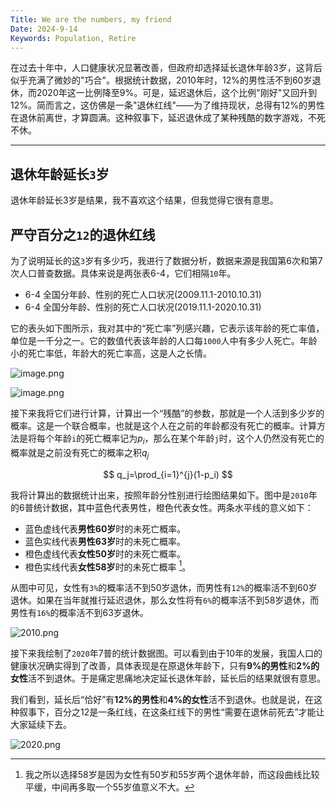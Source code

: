 ```yaml
---
Title: We are the numbers, my friend
Date: 2024-9-14
Keywords: Population, Retire
---
```


在过去十年中，人口健康状况显著改善，但政府却选择延长退休年龄3岁，这背后似乎充满了微妙的"巧合"。根据统计数据，2010年时，12%的男性活不到60岁退休，而2020年这一比例降至9%。可是，延迟退休后，这个比例"刚好"又回升到12%。简而言之，这仿佛是一条"退休红线"——为了维持现状，总得有12%的男性在退休前离世，才算圆满。这种叙事下，延迟退休成了某种残酷的数字游戏，不死不休。

---

## 退休年龄延长`3`岁

退休年龄延长3岁是结果，我不喜欢这个结果，但我觉得它很有意思。

## 严守百分之`12`的退休红线

为了说明延长的这`3`岁有多少巧，我进行了数据分析，数据来源是我国第6次和第7次人口普查数据。具体来说是两张表6-4，它们相隔`10`年。

- 6-4  全国分年龄、性别的死亡人口状况(2009.11.1-2010.10.31)
- 6-4  全国分年龄、性别的死亡人口状况(2019.11.1-2020.10.31)

它的表头如下图所示，我对其中的“死亡率”列感兴趣，它表示该年龄的死亡率值，单位是一千分之一。它的数值代表该年龄的人口每`1000`人中有多少人死亡。年龄小的死亡率低，年龄大的死亡率高，这是人之长情。

![image.png](We%20are%20the%20numbers,%20my%20friend%20101dc9c70914808485a5f2a3f65126c4/image.png)

![image.png](We%20are%20the%20numbers,%20my%20friend%20101dc9c70914808485a5f2a3f65126c4/image%201.png)

接下来我将它们进行计算，计算出一个“残酷”的参数，那就是一个人活到多少岁的概率。这是一个联合概率，也就是这个人在之前的年龄都没有死亡的概率。计算方法是将每个年龄`i`的死亡概率记为$p_i$，那么在某个年龄`j`时，这个人仍然没有死亡的概率就是之前没有死亡的概率之积$q_j$

$$
q_j=\prod_{i=1}^{j}(1-p_i)
$$

我将计算出的数据统计出来，按照年龄分性别进行绘图结果如下。图中是`2010`年的6普统计数据，其中蓝色代表男性，橙色代表女性。两条水平线的意义如下：

- 蓝色虚线代表**男性60岁**时的未死亡概率。
- 蓝色实线代表**男性63岁**时的未死亡概率。
- 橙色虚线代表**女性50岁**时的未死亡概率。
- 橙色实线代表**女性58岁**时的未死亡概率 [^选择58岁的原因]。

[^选择58岁的原因]: 我之所以选择58岁是因为女性有50岁和55岁两个退休年龄，而这段曲线比较平缓，中间再多取一个55岁值意义不大。

从图中可见，女性有`3%`的概率活不到50岁退休，而男性有`12%`的概率活不到60岁退休。如果在当年就推行延迟退休，那么女性将有`6%`的概率活不到58岁退休，而男性有`16%`的概率活不到63岁退休。

![2010.png](We%20are%20the%20numbers,%20my%20friend%20101dc9c70914808485a5f2a3f65126c4/2010.png)

接下来我绘制了`2020`年7普的统计数据图。可以看到由于10年的发展，我国人口的健康状况确实得到了改善，具体表现是在原退休年龄下，只有**9%的男性**和**2%的女性**活不到退休。于是痛定思痛地决定延长退休年龄，延长后的结果就很有意思。

我们看到，延长后“恰好”有**12%的男性**和**4%的女性**活不到退休。也就是说，在这种叙事下，百分之12是一条红线，在这条红线下的男性“需要在退休前死去”才能让大家延续下去。

![2020.png](We%20are%20the%20numbers,%20my%20friend%20101dc9c70914808485a5f2a3f65126c4/2020.png)
